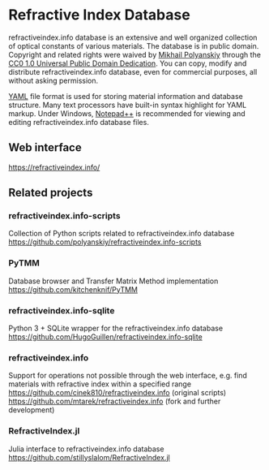 # Refractive Index Database
refractiveindex.info database is an extensive and well organized collection of optical constants of various materials. The database is in public domain. Copyright and related rights were waived by <a href="mailto:polyanskiy@refractiveindex.info">Mikhail Polyanskiy</a> through the <a href="https://creativecommons.org/publicdomain/zero/1.0/">CC0 1.0 Universal Public Domain Dedication</a>. You can copy, modify and distribute refractiveindex.info database, even for commercial purposes, all without asking permission.

<a href="http://en.wikipedia.org/wiki/YAML">YAML</a> file format is used for storing material information and database structure. Many text processors have built-in syntax highlight for YAML markup. Under Windows, <a class="external text" href="https://notepad-plus-plus.org/">Notepad++</a> is recommended for viewing and editing refractiveindex.info database files.


## Web interface
https://refractiveindex.info/


## Related projects

### refractiveindex.info-scripts
Collection of Python scripts related to refractiveindex.info database<br>
https://github.com/polyanskiy/refractiveindex.info-scripts

### PyTMM
Database browser and Transfer Matrix Method implementation<br>
https://github.com/kitchenknif/PyTMM

### refractiveindex.info-sqlite
Python 3 + SQLite wrapper for the refractiveindex.info database<br>
https://github.com/HugoGuillen/refractiveindex.info-sqlite

### refractiveindex.info
Support for operations not possible through the web interface, e.g. find materials with refractive index within a specified range<br>
https://github.com/cinek810/refractiveindex.info (original scripts)<br>
https://github.com/mtarek/refractiveindex.info (fork and further development)

### RefractiveIndex.jl
Julia interface to refractiveindex.info database<br>
https://github.com/stillyslalom/RefractiveIndex.jl
